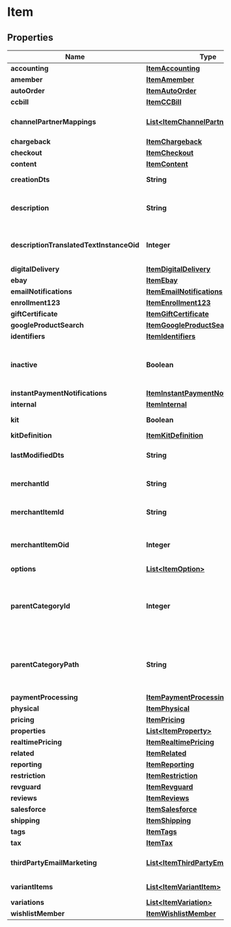 
# Item

## Properties
Name | Type | Description | Notes
------------ | ------------- | ------------- | -------------
**accounting** | [**ItemAccounting**](ItemAccounting.md) |  |  [optional]
**amember** | [**ItemAmember**](ItemAmember.md) |  |  [optional]
**autoOrder** | [**ItemAutoOrder**](ItemAutoOrder.md) |  |  [optional]
**ccbill** | [**ItemCCBill**](ItemCCBill.md) |  |  [optional]
**channelPartnerMappings** | [**List&lt;ItemChannelPartnerMapping&gt;**](ItemChannelPartnerMapping.md) | Channel Partner Item Mapping |  [optional]
**chargeback** | [**ItemChargeback**](ItemChargeback.md) |  |  [optional]
**checkout** | [**ItemCheckout**](ItemCheckout.md) |  |  [optional]
**content** | [**ItemContent**](ItemContent.md) |  |  [optional]
**creationDts** | **String** | Date/time of creation |  [optional]
**description** | **String** | Description of the item up to 500 characters. |  [optional]
**descriptionTranslatedTextInstanceOid** | **Integer** | Description translated text instance id |  [optional]
**digitalDelivery** | [**ItemDigitalDelivery**](ItemDigitalDelivery.md) |  |  [optional]
**ebay** | [**ItemEbay**](ItemEbay.md) |  |  [optional]
**emailNotifications** | [**ItemEmailNotifications**](ItemEmailNotifications.md) |  |  [optional]
**enrollment123** | [**ItemEnrollment123**](ItemEnrollment123.md) |  |  [optional]
**giftCertificate** | [**ItemGiftCertificate**](ItemGiftCertificate.md) |  |  [optional]
**googleProductSearch** | [**ItemGoogleProductSearch**](ItemGoogleProductSearch.md) |  |  [optional]
**identifiers** | [**ItemIdentifiers**](ItemIdentifiers.md) |  |  [optional]
**inactive** | **Boolean** | True if this item is inactive and can not be purchased |  [optional]
**instantPaymentNotifications** | [**ItemInstantPaymentNotifications**](ItemInstantPaymentNotifications.md) |  |  [optional]
**internal** | [**ItemInternal**](ItemInternal.md) |  |  [optional]
**kit** | **Boolean** | True if this item is a kit |  [optional]
**kitDefinition** | [**ItemKitDefinition**](ItemKitDefinition.md) |  |  [optional]
**lastModifiedDts** | **String** | Date/time of last modification |  [optional]
**merchantId** | **String** | UltraCart merchant ID owning item |  [optional]
**merchantItemId** | **String** | Unique item id assigned to this item |  [optional]
**merchantItemOid** | **Integer** | Unique object identifier for this item |  [optional]
**options** | [**List&lt;ItemOption&gt;**](ItemOption.md) | Options |  [optional]
**parentCategoryId** | **Integer** | Parent category of the item.  Zero indicates the root folder. |  [optional]
**parentCategoryPath** | **String** | Parent category path.  / indicates the root folder. |  [optional]
**paymentProcessing** | [**ItemPaymentProcessing**](ItemPaymentProcessing.md) |  |  [optional]
**physical** | [**ItemPhysical**](ItemPhysical.md) |  |  [optional]
**pricing** | [**ItemPricing**](ItemPricing.md) |  |  [optional]
**properties** | [**List&lt;ItemProperty&gt;**](ItemProperty.md) | Properties |  [optional]
**realtimePricing** | [**ItemRealtimePricing**](ItemRealtimePricing.md) |  |  [optional]
**related** | [**ItemRelated**](ItemRelated.md) |  |  [optional]
**reporting** | [**ItemReporting**](ItemReporting.md) |  |  [optional]
**restriction** | [**ItemRestriction**](ItemRestriction.md) |  |  [optional]
**revguard** | [**ItemRevguard**](ItemRevguard.md) |  |  [optional]
**reviews** | [**ItemReviews**](ItemReviews.md) |  |  [optional]
**salesforce** | [**ItemSalesforce**](ItemSalesforce.md) |  |  [optional]
**shipping** | [**ItemShipping**](ItemShipping.md) |  |  [optional]
**tags** | [**ItemTags**](ItemTags.md) |  |  [optional]
**tax** | [**ItemTax**](ItemTax.md) |  |  [optional]
**thirdPartyEmailMarketing** | [**List&lt;ItemThirdPartyEmailMarketing&gt;**](ItemThirdPartyEmailMarketing.md) | 3rd Party Email Marketing |  [optional]
**variantItems** | [**List&lt;ItemVariantItem&gt;**](ItemVariantItem.md) | Variant Items |  [optional]
**variations** | [**List&lt;ItemVariation&gt;**](ItemVariation.md) | Variations |  [optional]
**wishlistMember** | [**ItemWishlistMember**](ItemWishlistMember.md) |  |  [optional]



